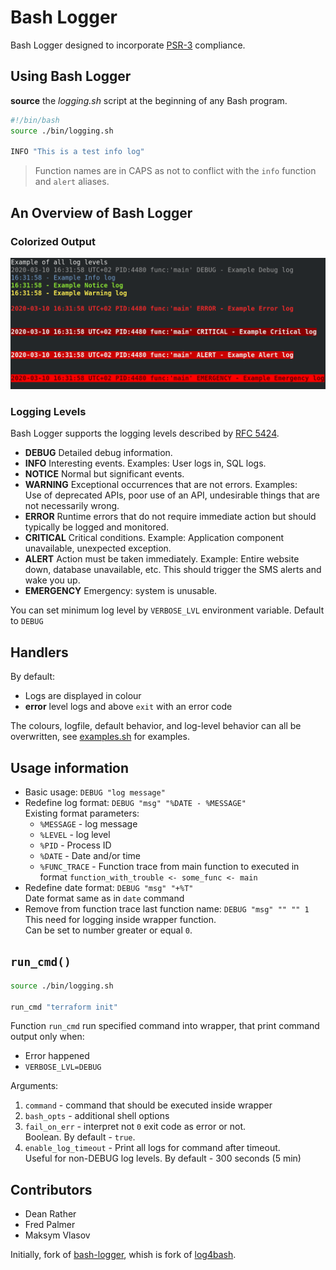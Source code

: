 # Bash Logger

Bash Logger designed to incorporate [PSR-3](http://www.php-fig.org/psr/psr-3/) compliance.

## Using Bash Logger

**source** the *logging.sh* script at the beginning of any Bash program.

```bash
#!/bin/bash
source ./bin/logging.sh

INFO "This is a test info log"
```

> Function names are in CAPS as not to conflict with the `info` function and `alert` aliases.

## An Overview of Bash Logger

### Colorized Output

![Colour Screenshot](images/bash-logging.png)

### Logging Levels

Bash Logger supports the logging levels described by [RFC 5424](http://tools.ietf.org/html/rfc5424).

* **DEBUG** Detailed debug information.
* **INFO** Interesting events. Examples: User logs in, SQL logs.
* **NOTICE** Normal but significant events.
* **WARNING** Exceptional occurrences that are not errors. Examples:  
  Use of deprecated APIs, poor use of an API, undesirable things that are not necessarily wrong.
* **ERROR** Runtime errors that do not require immediate action but should typically be logged and monitored.
* **CRITICAL** Critical conditions. Example: Application component unavailable, unexpected exception.
* **ALERT** Action must be taken immediately. Example: Entire website down, database unavailable, etc. This should trigger the SMS alerts and wake you up.
* **EMERGENCY** Emergency: system is unusable.

You can set minimum log level by `VERBOSE_LVL` environment variable. Default to `DEBUG`

## Handlers

By default:

* Logs are displayed in colour
* **error** level logs and above `exit` with an error code

The colours, logfile, default behavior, and log-level behavior can all be overwritten, see [examples.sh](https://github.com/deanrather/bash-logger/blob/master/examples.sh) for examples.

## Usage information

* Basic usage: `DEBUG "log message"`
* Redefine log format: `DEBUG "msg" "%DATE - %MESSAGE"`  
  Existing format parameters:
  * `%MESSAGE` - log message
  * `%LEVEL` - log level
  * `%PID` - Process ID
  * `%DATE` - Date and/or time
  * `%FUNC_TRACE` - Function trace from main function to executed in format `function_with_trouble <- some_func <- main`
* Redefine date format: `DEBUG "msg" "+%T"`  
  Date format same as in `date` command
* Remove from function trace last function name: `DEBUG "msg" "" "" 1`  
  This need for logging inside wrapper function.  
  Can be set to number greater or equal `0`.

## `run_cmd()`

```bash
source ./bin/logging.sh

run_cmd "terraform init"
```

Function `run_cmd` run specified command into wrapper, that print command output only when:

* Error happened
* `VERBOSE_LVL=DEBUG`

Arguments:

1. `command` - command that should be executed inside wrapper
2. `bash_opts` - additional shell options
3. `fail_on_err` - interpret not `0` exit code as error or not.  
Boolean. By default - `true`.
4. `enable_log_timeout` - Print all logs for command after timeout.  
Useful for non-DEBUG log levels. By default - 300 seconds (5 min)

## Contributors

* Dean Rather
* Fred Palmer
* Maksym Vlasov

Initially, fork of [bash-logger](http://github.com/deanrather/bash-logger), whish is fork of [log4bash](https://github.com/fredpalmer/log4bash).
